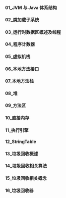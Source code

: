 #### 01_JVM 与 Java 体系结构

#### 02_类加载子系统

#### 03_运行时数据区概述及线程

#### 04_程序计数器

#### 05_虚拟机栈

#### 06_本地方法接口

#### 07_本地方法栈

#### 08_堆

#### 09_方法区

#### 10_直接内存

#### 11_执行引擎

#### 12_StringTable

#### 13_垃圾回收概述

#### 14_垃圾回收相关算法

#### 15_垃圾回收相关概念

#### 16_垃圾回收器



